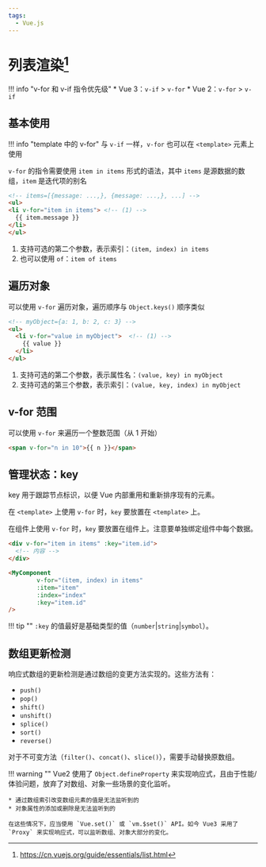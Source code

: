 ```yaml
---
tags:
  - Vue.js
---
```


# 列表渲染[^1]

!!! info "v-for 和 v-if 指令优先级"
    * Vue 3：`v-if` > `v-for`
    * Vue 2：`v-for` > `v-if`

## 基本使用

!!! info "template 中的 v-for"
    与 `v-if` 一样，`v-for` 也可以在 `<template>` 元素上使用

`v-for` 的指令需要使用 `item in items` 形式的语法，其中 `items` 是源数据的数组，`item` 是迭代项的别名

```html
<!-- items=[{message: ...,}, {message: ...,}, ...] -->
<ul>
<li v-for="item in items"> <!-- (1) -->
  {{ item.message }}
</li>
</ul>
```

1. 支持可选的第二个参数，表示索引：`(item, index) in items`
2. 也可以使用 `of`：`item of items`

## 遍历对象

可以使用 `v-for` 遍历对象，遍历顺序与 `Object.keys()` 顺序类似

```html
<!-- myObject={a: 1, b: 2, c: 3} -->
<ul>
  <li v-for="value in myObject">  <!-- (1) -->
    {{ value }}
  </li>
</ul>
```

1. 支持可选的第二个参数，表示属性名：`(value, key) in myObject`
2. 支持可选的第三个参数，表示索引：`(value, key, index) in myObject`

## v-for 范围

可以使用 `v-for` 来遍历一个整数范围（从 1 开始）

```html
<span v-for="n in 10">{{ n }}</span>
```

## 管理状态：key

key 用于跟踪节点标识，以便 Vue 内部重用和重新排序现有的元素。

在 `<template>` 上使用 `v-for` 时，`key` 要放置在 `<template>` 上。

在组件上使用 `v-for` 时，`key` 要放置在组件上。注意要单独绑定组件中每个数据。

```html
<div v-for="item in items" :key="item.id">
  <!-- 内容 -->
</div>

<MyComponent
        v-for="(item, index) in items"
        :item="item"
        :index="index"
        :key="item.id"
/>
```

!!! tip ""
    `:key` 的值最好是基础类型的值（`number`|`string`|`symbol`）。

## 数组更新检测

响应式数组的更新检测是通过数组的变更方法实现的。这些方法有：

* `push()`
* `pop()`
* `shift()`
* `unshift()`
* `splice()`
* `sort()`
* `reverse()`

对于不可变方法（`filter()`、`concat()`、`slice()`），需要手动替换原数组。

!!! warning ""
    Vue2 使用了 `Object.defineProperty` 来实现响应式，且由于性能/体验问题，放弃了对数组、对象一些场景的变化监听。

    * 通过数组索引改变数组元素的值是无法监听到的
    * 对象属性的添加或删除是无法监听到的

    在这些情况下，应当使用 `Vue.set()` 或 `vm.$set()` API。如今 Vue3 采用了 `Proxy` 来实现响应式，可以监听数组、对象大部分的变化。

[^1]: https://cn.vuejs.org/guide/essentials/list.html